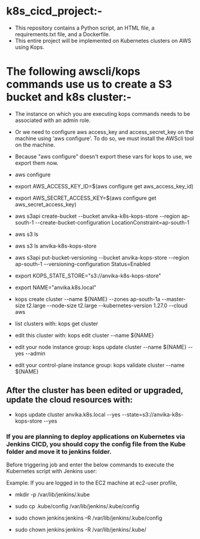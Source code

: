 # k8s_cicd_project:-

* This repository contains a Python script, an HTML file, a requirements.txt file, and a Dockerfile.
* This entire project will be implemented on Kubernetes clusters on AWS using Kops.

# The following awscli/kops commands use us to create a S3 bucket and k8s cluster:-

* The instance on which you are executing kops commands needs to be associated with an admin role.
* Or we need to configure aws access_key and access_secret_key on the machine using 'aws configure'. To do so, we must install the AWScli tool on the machine.

* Because "aws configure" doesn't export these vars for kops to use, we export them now.
  
* aws configure

* export AWS_ACCESS_KEY_ID=$(aws configure get aws_access_key_id)
  
* export AWS_SECRET_ACCESS_KEY=$(aws configure get aws_secret_access_key)
  
* aws s3api create-bucket --bucket anvika-k8s-kops-store --region ap-south-1 --create-bucket-configuration LocationConstraint=ap-south-1
  
* aws s3 ls

* aws s3 ls anvika-k8s-kops-store
  
* aws s3api put-bucket-versioning --bucket anvika-kops-store --region ap-south-1 --versioning-configuration Status=Enabled
  
* export KOPS_STATE_STORE="s3://anvika-k8s-kops-store"
  
* export NAME="anvika.k8s.local"
  
* kops create cluster --name ${NAME} --zones ap-south-1a --master-size t2.large --node-size t2.large --kubernetes-version 1.27.0 --cloud aws
  
* list clusters with: kops get cluster

  
* edit this cluster with: kops edit cluster --name ${NAME}

  
* edit your node instance group: kops update cluster --name ${NAME} --yes --admin

  
* edit your control-plane instance group: kops validate cluster --name ${NAME}



## After the cluster has been edited or upgraded, update the cloud resources with:

* kops update cluster anvika.k8s.local --yes --state=s3://anvika-k8s-kops-store --yes

### If you are planning to deploy applications on Kubernetes via Jenkins CICD, you should copy the config file from the Kube folder and move it to jenkins folder.

Before triggering job and enter the below commands to execute the Kubernetes script with Jenkins user:


Example: If you are logged in to the EC2 machine at ec2-user profile,


* mkdir -p /var/lib/jenkins/.kube

* sudo cp .kube/config /var/lib/jenkins/.kube/config

* sudo chown  jenkins:jenkins –R /var/lib/jenkins/.kube/config

* sudo chown  jenkins:jenkins -R /var/lib/jenkins/.kube/


